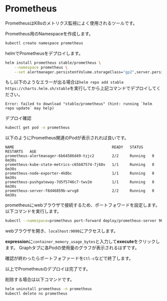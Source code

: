 # Prometheus

PrometheusはK8sのメトリクス監視によく使用されるツールです。

Prometheus用のNamespaceを作成します。

``` sh
kubectl create namespace prometheus
```

helmでPrometheusをデプロイします。

``` sh
helm install prometheus stable/prometheus \
    --namespace prometheus \
    --set alertmanager.persistentVolume.storageClass="gp2",server.persistentVolume.storageClass="gp2"
```

もし以下のようなエラーが出る場合は`helm repo add stable https://charts.helm.sh/stable`を実行してから上記コマンドでデプロイしてください。

```
Error: failed to download "stable/prometheus" (hint: running `helm repo update` may help)
```

デプロイ確認

``` sh
kubectl get pod -n prometheus
```

以下のようにPrometheus関連のPodが表示されれば良いです。

```
NAME                                            READY   STATUS    RESTARTS   AGE
prometheus-alertmanager-6b64586d49-tzjc2        2/2     Running   0          6m30s
prometheus-kube-state-metrics-c65b87574-7j68v   1/1     Running   0          6m30s
prometheus-node-exporter-4k8bc                  1/1     Running   0          6m30s
prometheus-pushgateway-7d5f5746c7-twv2m         1/1     Running   0          6m30s
prometheus-server-f8d46859b-wrvg8               2/2     Running   0          6m30s
```

prometheusにwebブラウザで接続するため、ポートフォワードを設定します。
以下コマンドを実行します。

``` sh
kubectl --namespace=prometheus port-forward deploy/prometheus-server 9090
```

webブラウザを開き、`localhost:9090`にアクセスします。

**expression**に`container_memory_usage_bytes`と入力して**execute**をクリックします。
Graphタブに各Podの使用量のグラフが表示されるはずです。

確認が終わったらポートフォファードを`Ctl-c`などで終了します。

以上でPrometheusのデプロイは完了です。

削除する場合は以下コマンドです。

``` sh
helm uninstall prometheus -n prometheus
kubectl delete ns prometheus
```